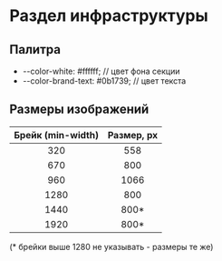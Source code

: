 # Раздел инфраструктуры

## Палитра
* --color-white: #ffffff; // цвет фона секции
* --color-brand-text: #0b1739; // цвет текста

## Размеры изображений
| Брейк (min-width) | Размер, px |
|:-----------------:|:----------:|
| 320               | 558        |
| 670               | 800        |
| 960               | 1066       |
| 1280              | 800        |
| 1440              | 800*       |
| 1920              | 800*       |

(* брейки выше 1280 не указывать - размеры те же)
